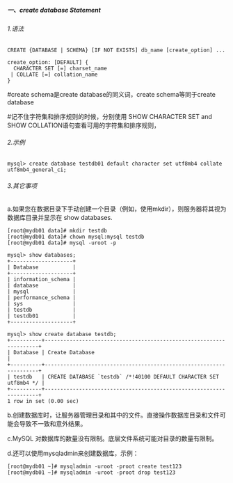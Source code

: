 ##### 一、create database Statement

###### 1.语法

```
CREATE {DATABASE | SCHEMA} [IF NOT EXISTS] db_name [create_option] ...

create_option: [DEFAULT] {
  CHARACTER SET [=] charset_name
 | COLLATE [=] collation_name
}
```

\#create schema是create database的同义词，create schema等同于create database

\#记不住字符集和排序规则的时候，分别使用 SHOW CHARACTER SET and SHOW COLLATION语句查看可用的字符集和排序规则，

 

###### 2.示例

```
mysql> create database testdb01 default character set utf8mb4 collate utf8mb4_general_ci;
```

 

###### 3.其它事项

a.如果您在数据目录下手动创建一个目录（例如，使用mkdir），则服务器将其视为数据库目录并显示在 show databases.

```
[root@mydb01 data]# mkdir testdb
[root@mydb01 data]# chown mysql:mysql testdb
[root@mydb01 data]# mysql -uroot -p

mysql> show databases;
+--------------------+
| Database           |
+--------------------+
| information_schema |
| database           |
| mysql              |
| performance_schema |
| sys                |
| testdb             |
| testdb01           |
+--------------------+

mysql> show create database testdb;
+----------+--------------------------------------------------------------------+
| Database | Create Database                                                    |
+----------+--------------------------------------------------------------------+
| testdb   | CREATE DATABASE `testdb` /*!40100 DEFAULT CHARACTER SET utf8mb4 */ |
+----------+--------------------------------------------------------------------+
1 row in set (0.00 sec)
```

b.创建数据库时，让服务器管理目录和其中的文件。直接操作数据库目录和文件可能会导致不一致和意外结果。

c.MySQL 对数据库的数量没有限制。底层文件系统可能对目录的数量有限制。

d.还可以使用mysqladmin来创建数据库，示例：

```
[root@mydb01 ~]# mysqladmin -uroot -proot create test123
[root@mydb01 ~]# mysqladmin -uroot -proot drop test123
```

